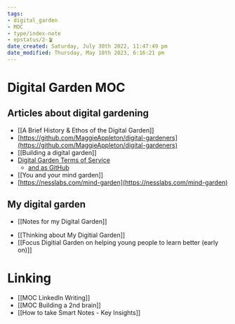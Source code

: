 ```yaml
---
tags: 
- digital_garden
- MOC
- type/index-note
- epstatus/2-🪴
date_created: Saturday, July 30th 2022, 11:47:49 pm
date_modified: Thursday, May 18th 2023, 6:16:21 pm
---
```

# Digital Garden MOC
## Articles about digital gardening
+ [[A Brief History & Ethos of the Digital Garden]]
+ [https://github.com/MaggieAppleton/digital-gardeners](https://github.com/MaggieAppleton/digital-gardeners)
+ [[Building a digital garden]]
+ [Digital Garden Terms of Service](https://www.swyx.io/digital-garden-tos)
	+ [and as GitHub](https://github.com/sw-yx/digital-garden-tos)
+ [[You and your mind garden]]
+ [https://nesslabs.com/mind-garden](https://nesslabs.com/mind-garden)

## My digital garden
+ [[Notes for my Digital Garden]]
* [[Thinking about My Digitial Garden]]
* [[Focus Digitial Garden on helping young people to learn better (early on)]]

# Linking
+ [[MOC LinkedIn Writing]]
+ [[MOC Building a 2nd brain]]
+ [[How to take Smart Notes - Key Insights]]